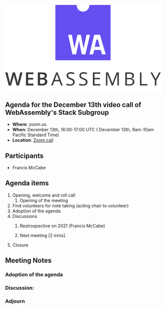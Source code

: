 ![WebAssembly logo](/images/WebAssembly.png)

## Agenda for the December 13th video call of WebAssembly's Stack Subgroup

- **Where**: zoom.us
- **When**:  December 13th, 16:00-17:00 UTC ( December 13th, 9am-10am Pacific Standard Time)
- **Location**: [Zoom call](https://zoom.us/j/91846860726?pwd=NVVNVmpvRVVFQkZTVzZ1dTFEcXgrdz09)


## Participants
- Francis McCabe



## Agenda items

1. Opening, welcome and roll call
    1. Opening of the meeting
1. Find volunteers for note taking (acting chair to volunteer)
1. Adoption of the agenda
1. Discussions
   1. Restrospective on 2021 (Francis McCabe)

   2. Next meeting [2 mins].
1. Closure

## Meeting Notes


### Adoption of the agenda

### Discussion:

### Adjourn
